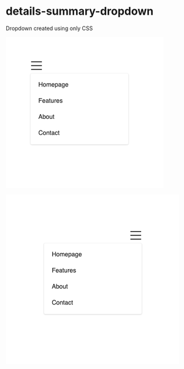 # details-summary-dropdown
Dropdown created using only CSS

![Alt text](preview/dropdown-default-preview.png?raw=true)

![Alt text](preview/dropdown-right-preview.png?raw=true)
